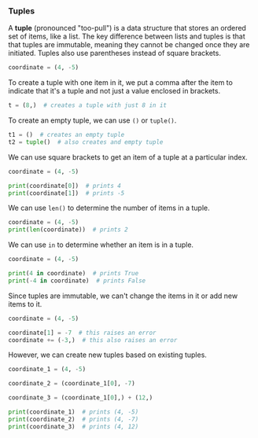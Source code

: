 ### Tuples

A **tuple** (pronounced "too-pull") is a data structure that stores an ordered set of items, like a list. The key difference between lists and tuples is that that tuples are immutable, meaning they cannot be changed once they are initiated. Tuples also use parentheses instead of square brackets.

```python
coordinate = (4, -5)
```

To create a tuple with one item in it, we put a comma after the item to indicate that it's a tuple and not just a value enclosed in brackets. 

```python
t = (8,)  # creates a tuple with just 8 in it
```

To create an empty tuple, we can use `()` or `tuple()`.

```python
t1 = ()  # creates an empty tuple
t2 = tuple()  # also creates and empty tuple
```

We can use square brackets to get an item of a tuple at a particular index.

```python
coordinate = (4, -5)

print(coordinate[0])  # prints 4
print(coordinate[1])  # prints -5
```

We can use `len()` to determine the number of items in a tuple.

```python
coordinate = (4, -5)
print(len(coordinate))  # prints 2
```

We can use `in` to determine whether an item is in a tuple.

```python
coordinate = (4, -5)

print(4 in coordinate)  # prints True
print(-4 in coordinate)  # prints False
```

Since tuples are immutable, we can't change the items in it or add new items to it.

```python
coordinate = (4, -5)

coordinate[1] = -7  # this raises an error
coordinate += (-3,)  # this also raises an error
```

However, we can create new tuples based on existing tuples.

```python
coordinate_1 = (4, -5)

coordinate_2 = (coordinate_1[0], -7)

coordinate_3 = (coordinate_1[0],) + (12,)

print(coordinate_1)  # prints (4, -5)
print(coordinate_2)  # prints (4, -7)
print(coordinate_3)  # prints (4, 12)
```
